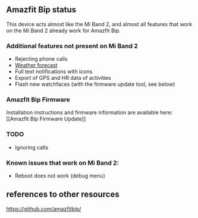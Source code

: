 ## Amazfit Bip status

This device acts almost like the Mi Band 2, and almost all features that work on the Mi Band 2 already work for Amazfit Bip. 

### Additional features not present on Mi Band 2

* Rejecting phone calls
* [Weather forecast](https://github.com/Freeyourgadget/Gadgetbridge/wiki/Amazfit-Bip-Weather)
* Full text notifications with icons
* Export of GPS and HR data of activities
* Flash new watchfaces (with the firmware update tool, see below)

### Amazfit Bip Firmware
Installation instructions and firmware information are available here: [[Amazfit Bip Firmware Update]]

### TODO

* Ignoring calls

### Known issues that work on Mi Band 2:

* Reboot does not work (debug menu)

## references to other resources
https://github.com/amazfitbip/
